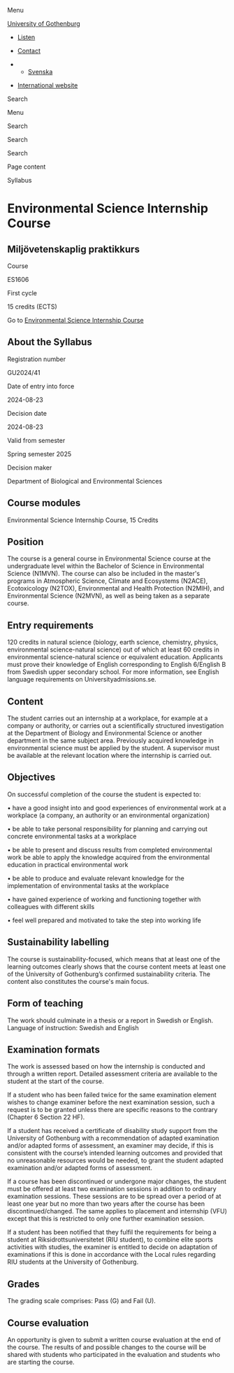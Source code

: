 Menu

[University of Gothenburg](/en)

- [Listen](//app-eu.readspeaker.com/cgi-bin/rsent?customerid=9467&lang=en_uk&readclass=region--content&url=https%3A%2F%2Fwww.gu.se%2Fen%2Fstudy-gothenburg%2Fenvironmental-science-internship-course-es1606%2Fsyllabus%2Fb4c77328-612c-11ef-be09-fe51c2884131 "Listen with ReadSpeaker")

- [Contact](/en/contact)

- - [Svenska](/studera/hitta-utbildning/miljovetenskaplig-praktikkurs-es1606/kursplan/b4c77328-612c-11ef-be09-fe51c2884131)
- [International website](/en/study-gothenburg/environmental-science-internship-course-es1606/syllabus/b4c77328-612c-11ef-be09-fe51c2884131)

Search


Menu


Search


Search

Search

Page content

Syllabus


# Environmental Science Internship Course

## Miljövetenskaplig praktikkurs

Course


ES1606


First cycle


15 credits (ECTS)


Go to
[Environmental Science Internship Course](/en/study-gothenburg/environmental-science-internship-course-es1606)

## About the Syllabus

Registration number


GU2024/41


Date of entry into force


2024-08-23


Decision date


2024-08-23


Valid from semester


Spring semester 2025


Decision maker


Department of Biological and Environmental Sciences


## Course modules

Environmental Science Internship Course, 15 Credits


## Position

The course is a general course in Environmental Science course at the undergraduate level within the Bachelor of Science in Environmental Science (N1MVN). The course can also be included in the master's programs in Atmospheric Science, Climate and Ecosystems (N2ACE), Ecotoxicology (N2TOX), Environmental and Health Protection (N2MIH), and Environmental Science (N2MVN), as well as being taken as a separate course.

## Entry requirements

120 credits in natural science (biology, earth science, chemistry, physics, environmental science-natural science) out of which at least 60 credits in environmental science-natural science or equivalent education. Applicants must prove their knowledge of English corresponding to English 6/English B from Swedish upper secondary school. For more information, see English language requirements on Universityadmissions.se.

## Content

The student carries out an internship at a workplace, for example at a company or authority, or carries out a scientifically structured investigation at the Department of Biology and Environmental Science or another department in the same subject area. Previously acquired knowledge in environmental science must be applied by the student. A supervisor must be available at the relevant location where the internship is carried out.

## Objectives

On successful completion of the course the student is expected to:

• have a good insight into and good experiences of environmental work at a workplace (a company, an authority or an environmental organization)

• be able to take personal responsibility for planning and carrying out concrete environmental tasks at a workplace

• be able to present and discuss results from completed environmental work be able to apply the knowledge acquired from the environmental education in practical environmental work

• be able to produce and evaluate relevant knowledge for the implementation of environmental tasks at the workplace

• have gained experience of working and functioning together with colleagues with different skills

• feel well prepared and motivated to take the step into working life

## Sustainability labelling

The course is sustainability-focused, which means that at least one of the learning outcomes clearly shows that the course content meets at least one of the University of Gothenburg’s confirmed sustainability criteria. The content also constitutes the course's main focus.


## Form of teaching

The work should culminate in a thesis or a report in Swedish or English. Language of instruction: Swedish and English

## Examination formats

The work is assessed based on how the internship is conducted and through a written report. Detailed assessment criteria are available to the student at the start of the course.

If a student who has been failed twice for the same examination element wishes to change examiner before the next examination session, such a request is to be granted unless there are specific reasons to the contrary (Chapter 6 Section 22 HF).

If a student has received a certificate of disability study support from the University of Gothenburg with a recommendation of adapted examination and/or adapted forms of assessment, an examiner may decide, if this is consistent with the course’s intended learning outcomes and provided that no unreasonable resources would be needed, to grant the student adapted examination and/or adapted forms of assessment.

If a course has been discontinued or undergone major changes, the student must be offered at least two examination sessions in addition to ordinary examination sessions. These sessions are to be spread over a period of at least one year but no more than two years after the course has been discontinued/changed. The same applies to placement and internship (VFU) except that this is restricted to only one further examination session.

If a student has been notified that they fulfil the requirements for being a student at Riksidrottsuniversitetet (RIU student), to combine elite sports activities with studies, the examiner is entitled to decide on adaptation of examinations if this is done in accordance with the Local rules regarding RIU students at the University of Gothenburg.

## Grades

The grading scale comprises: Pass (G) and Fail (U).

## Course evaluation

An opportunity is given to submit a written course evaluation at the end of the course. The results of and possible changes to the course will be shared with students who participated in the evaluation and students who are starting the course.